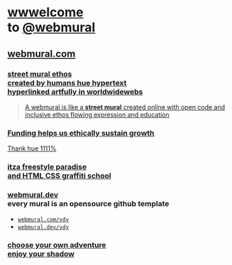 # [wwwelcome](https://github.com/sponsors/webmural)<br>to [@webmural](https://github.com/webmural)

## <a href="https://webmural.com">webmural.com</a>
### [street mural ethos <br> created by humans hue hypertext <br> hyperlinked artfully in worldwidewebs](https://webmural.com/daisy)

> [A webmural is like a <b>street mural</b> created online with open code and inclusive ethos flowing expression and education](https://webmural.com/about)

### [Funding helps us ethically sustain growth](https://github.com/sponsors/webmural)

[Thank hue 1111%](https://webmural.com/1111)

### [itza freestyle paradise <br> and HTML CSS graffiti school](https://webmural.com/#?)

### <a href="https://webmural.dev">webmural.dev</a> <br> every mural is an opensource github template

* [`webmural.com/ydy`](https://webmural.com/ydy)
* [`webmural.dev/ydy`](https://webmural.dev/ydy)

### [choose your own adventure <br> enjoy your shadow](https://webmural.com/0000000000000000000000000000000000000000000000000000000000000000000000000000000000000000000000000000)

